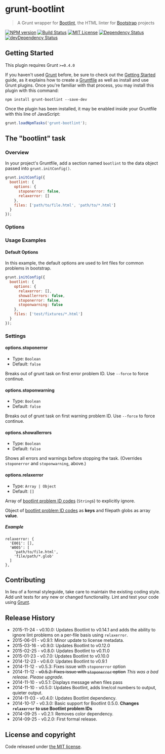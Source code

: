 # grunt-bootlint

> A Grunt wrapper for [Bootlint](https://www.npmjs.org/package/bootlint), the HTML linter for [Bootstrap](http://getbootstrap.com) projects

[![NPM version](https://img.shields.io/npm/v/grunt-bootlint.svg)](https://www.npmjs.com/package/grunt-bootlint)
[![Build Status](https://img.shields.io/travis/twbs/grunt-bootlint.svg?branch=master)](https://travis-ci.org/twbs/grunt-bootlint)
[![MIT License](https://img.shields.io/npm/l/grunt-bootlint.svg)](https://github.com/twbs/grunt-bootlint/blob/master/LICENSE-MIT)
[![Dependency Status](https://img.shields.io/david/twbs/grunt-bootlint.svg)](https://david-dm.org/twbs/grunt-bootlint)
[![devDependency Status](https://img.shields.io/david/dev/twbs/grunt-bootlint.svg)](https://david-dm.org/twbs/grunt-bootlint#info=devDependencies)

## Getting Started
This plugin requires Grunt `>=0.4.0`

If you haven't used [Grunt](http://gruntjs.com/) before, be sure to check out the [Getting Started](http://gruntjs.com/getting-started) guide, as it explains how to create a [Gruntfile](http://gruntjs.com/sample-gruntfile) as well as install and use Grunt plugins. Once you're familiar with that process, you may install this plugin with this command:

```shell
npm install grunt-bootlint --save-dev
```

Once the plugin has been installed, it may be enabled inside your Gruntfile with this line of JavaScript:

```js
grunt.loadNpmTasks('grunt-bootlint');
```

## The "bootlint" task

### Overview
In your project's Gruntfile, add a section named `bootlint` to the data object passed into `grunt.initConfig()`.

```js
grunt.initConfig({
  bootlint: {
    options: {
      stoponerror: false,
      relaxerror: []
    },
    files: ['path/to/file.html', 'path/to/*.html']
  }
});
```

### Options

### Usage Examples

#### Default Options

In this example, the default options are used to lint files for common problems in bootstrap.

```js
grunt.initConfig({
  bootlint: {
    options: {
      relaxerror: [],
      showallerrors: false,
      stoponerror: false,
      stoponwarning: false
    },
    files: ['test/fixtures/*.html']
  }
});
```

### Settings

#### options.stoponerror

* Type: `Boolean`
* Default: `false`

Breaks out of grunt task on first error problem ID. Use `--force` to force continue.

#### options.stoponwarning

* Type: `Boolean`
* Default: `false`

Breaks out of grunt task on first warning problem ID. Use `--force` to force continue.

#### options.showallerrors

* Type: `Boolean`
* Default: `false`

Shows all errors and warnings before stopping the task. (Overrides `stoponerror` and `stoponwarning`, above.)

#### options.relaxerror

* Type: `Array | Object`
* Default: `[]`

Array of [bootlint problem ID codes][] (`String`s) to explicitly ignore.

Object of [bootlint problem ID codes][] as **keys** and filepath globs as array **value**.

##### Example

```
relaxerror: {
  'E001': [],
  'W005': [
    'path/to/file.html',
    'file/path/*.glob'
  ]
},
```

## Contributing

In lieu of a formal styleguide, take care to maintain the existing coding style. Add unit tests for any new or changed functionality. Lint and test your code using [Grunt](http://gruntjs.com/).

## Release History

- 2015-11-24 - v0.10.0: Updates Bootlint to v0.14.1 and adds the ability to ignore lint problems on a per-file basis using `relaxerror`.
- 2015-06-01 - v0.9.1: Minor update to license metadata.
- 2015-03-16 - v0.9.0: Updates Bootlint to v0.12.0
- 2015-02-25 - v0.8.0: Updates Bootlint to v0.11.0
- 2015-01-23 - v0.7.0: Updates Bootlint to v0.10.0
- 2014-12-23 - v0.6.0: Updates Bootlint to v0.9.1
- 2014-11-12 - v0.5.3: Fixes issue with `stoponerror` option
- 2014-11-12 - ~~v0.5.2: Fixes issue with `stoponerror` option~~ *This was a bad release. Please upgrade.*
- 2014-11-10 - v0.5.1: Displays message when files pass
- 2014-11-10 - v0.5.0: Updates Bootlint, adds line/col numbers to output, quieter output.
- 2014-11-03 - v0.4.0: Updates Bootlint dependency.
- 2014-10-17 - v0.3.0: Basic support for Bootlint 0.5.0. **Changes `relaxerror` to use Bootlint problem IDs**
- 2014-09-25 - v0.2.1: Removes color dependency.
- 2014-09-25 - v0.2.0: First formal release.


## License and copyright

Code released under [the MIT license](https://github.com/twbs/grunt-bootlint/blob/master/LICENSE-MIT).

[bootlint problem ID codes]: https://github.com/twbs/bootlint/wiki
